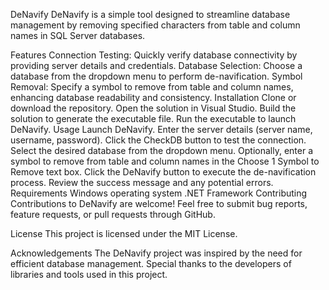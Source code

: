 DeNavify
DeNavify is a simple tool designed to streamline database management by removing specified characters from table and column names in SQL Server databases.

Features
Connection Testing: Quickly verify database connectivity by providing server details and credentials.
Database Selection: Choose a database from the dropdown menu to perform de-navification.
Symbol Removal: Specify a symbol to remove from table and column names, enhancing database readability and consistency.
Installation
Clone or download the repository.
Open the solution in Visual Studio.
Build the solution to generate the executable file.
Run the executable to launch DeNavify.
Usage
Launch DeNavify.
Enter the server details (server name, username, password).
Click the CheckDB button to test the connection.
Select the desired database from the dropdown menu.
Optionally, enter a symbol to remove from table and column names in the Choose 1 Symbol to Remove text box.
Click the DeNavify button to execute the de-navification process.
Review the success message and any potential errors.
Requirements
Windows operating system
.NET Framework
Contributing
Contributions to DeNavify are welcome! Feel free to submit bug reports, feature requests, or pull requests through GitHub.

License
This project is licensed under the MIT License.

Acknowledgements
The DeNavify project was inspired by the need for efficient database management.
Special thanks to the developers of libraries and tools used in this project.
